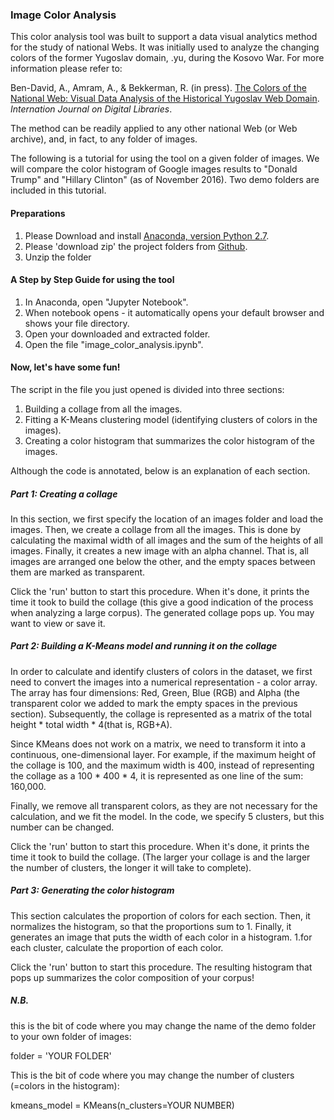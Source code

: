 ### Image Color Analysis

This color analysis tool was built to support a data visual analytics method for the study of  national Webs. It was initially used to analyze the changing colors of the former Yugoslav domain, .yu, during the Kosovo War. For more information please refer to:

Ben-David, A., Amram, A., & Bekkerman, R. (in press). [The Colors of the National Web: Visual Data Analysis of the Historical Yugoslav Web Domain](https://www.academia.edu/30508702/The_colors_of_the_national_Web_visual_data_analysis_of_the_historical_Yugoslav_Web_domain._Int_J_Digit_Libr_2016_._doi_10.1007_s00799-016-0202-6). *Internation Journal on Digital Libraries*.
 

The method can be readily applied to any other national Web (or Web archive), and, in fact, to any folder of images.

The following is a tutorial for using the tool on a given folder of images. We will compare the color histogram of Google images results to "Donald Trump" and "Hillary Clinton" (as of November 2016). Two demo folders are included in this tutorial.


#### Preparations

1. Please Download and install [Anaconda, version Python 2.7](https://www.continuum.io/downloads).
2. Please 'download zip' the project folders from [Github](https://github.com/omilab/image-color-analysis/archive/master.zip).
3. Unzip the folder

#### A  Step by Step Guide for using the tool

1. In Anaconda, open "Jupyter Notebook".
2. When notebook opens - it automatically opens your default browser and shows your file directory. 
3. Open your downloaded and extracted folder.
4. Open the file "image_color_analysis.ipynb".

#### Now, let's have some fun!

The script in the file you just opened is divided into three sections:

1. Building a collage from all the images.
2. Fitting a K-Means clustering model (identifying clusters of colors in the images).
3. Creating a color histogram that summarizes the color histogram of the images.

Although the code is annotated, below is an explanation of each section.

##### Part 1: Creating a collage

In this section, we first specify the location of an images folder and load the images. Then, we create a collage from all the images. This is done by calculating the maximal width of all images and the sum of the heights of all images. Finally, it creates a new image with an alpha channel. That is, all images are arranged one below the other, and the empty spaces between them are marked as transparent.

Click the 'run' button to start this procedure. When it's done, it prints the time it took to build the collage (this give a good indication of the process when analyzing a large corpus). The generated collage pops up. You may want to view or save it.
 

##### Part 2: Building a K-Means model and running it on the collage 

In order to calculate and identify clusters of colors in the dataset, we first need to convert the images into a numerical representation - a color array. The array has four dimensions: Red, Green, Blue (RGB) and Alpha (the transparent color we added to mark the empty spaces in the previous section).
Subsequently, the collage is represented as a matrix of the total height * total width * 4(that is, RGB+A).

Since KMeans does not work on a matrix, we need to transform it into a continuous, one-dimensional layer. For example, if the maximum height of the collage is 100, and the maximum width is 400, instead of representing the collage as a 100 * 400 * 4, it is represented as one line of the sum: 160,000.

Finally, we remove all transparent colors, as they are not necessary for the calculation, and we fit the model. In the code, we specify 5 clusters, but this number can be changed.

Click the 'run' button to start this procedure. When it's done, it prints the time it took to build the collage. (The larger your collage is and the larger the number of clusters, the longer it will take to complete).


##### Part 3: Generating the color histogram

This section calculates the proportion of colors for each section. Then, it normalizes the histogram, so that the proportions sum to 1.
Finally, it generates an image that puts the width of each color in a histogram.
1.for each cluster, calculate the proportion of each color.

Click the 'run' button to start this procedure. The resulting histogram that pops up summarizes the color composition of your corpus!


##### N.B.

this is the bit of code where you may change the name of the demo folder to your own folder of images:

folder = 'YOUR FOLDER'

This is the bit of code where you may change the number of clusters (=colors in the histogram):

kmeans_model = KMeans(n_clusters=YOUR NUMBER)


